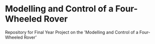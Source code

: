 # Modelling and Control of a Four-Wheeled Rover
Repository for Final Year Project on the 'Modelling and Control of a Four-Wheeled Rover'

